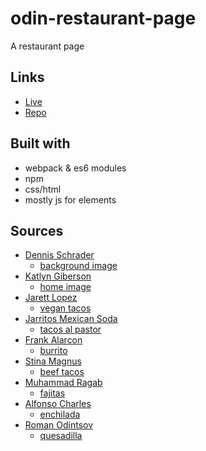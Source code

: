 # odin-restaurant-page

A restaurant page

## Links

- [Live](https://magocbi.github.io/odin-restaurant-page/)
- [Repo](https://github.com/magocbi/odin-restaurant-page)

## Built with

- webpack & es6 modules
- npm
- css/html
- mostly js for elements

## Sources

- [Dennis Schrader](https://unsplash.com/@dennisschrader)
  - [background image](https://unsplash.com/photos/hbAgNH8ly5o)
- [Katlyn Giberson](https://unsplash.com/@katlyngiberson)
  - [home image](https://unsplash.com/photos/OkhcMbf3vQ0)
- [Jarett Lopez](https://unsplash.com/@jarettlopez)
  - [vegan tacos](https://unsplash.com/photos/6WHl6T-fxU0)
- [Jarritos Mexican Soda](https://unsplash.com/@jarritos)
  - [tacos al pastor](https://unsplash.com/photos/oOTceVp6i3U)
- [Frank Alarcon](https://unsplash.com/@frankcreative360)
  - [burrito](https://unsplash.com/photos/Oya1Kx9311k)
- [Stina Magnus](https://pixabay.com/users/stina_magnus-1593756/)
  - [beef tacos](https://pixabay.com/photos/taco-mexican-beef-food-1018962/)
- [Muhammad Ragab](https://pixabay.com/users/ragabz-19706270/)
  - [fajitas](https://pixabay.com/photos/fajitas-meal-platter-sizzling-plate-5933057/)
- [Alfonso Charles](https://pixabay.com/users/adoproducciones-121887/)
  - [enchilada](https://pixabay.com/photos/mexican-enchilada-food-plate-meal-245240/)
- [Roman Odintsov](https://www.pexels.com/@roman-odintsov)
  - [quesadilla](https://www.pexels.com/photo/quesadillas-on-a-brown-wooden-board-with-sliced-limes-4955213/)
